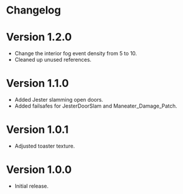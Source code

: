 # Changelog

# Version 1.2.0
- Change the interior fog event density from 5 to 10.
- Cleaned up unused references.

# Version 1.1.0
- Added Jester slamming open doors.
- Added failsafes for JesterDoorSlam and Maneater_Damage_Patch.

# Version 1.0.1
- Adjusted toaster texture.

# Version 1.0.0
- Initial release.
